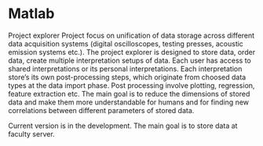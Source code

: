 # Matlab
Project explorer 
Project focus on unification of data storage across different data acquisition systems (digital oscilloscopes, testing presses, acoustic emission systems etc.). The project explorer is designed to store data, order data, create multiple interpretation setups of data. Each user has access to shared interpretations or its personal interpretations. Each interpretation store’s its own post-processing steps, which originate from choosed data types at the data import phase. Post processing involve plotting, regression, feature extraction etc. The main goal is to reduce the dimensions of stored data and make them more understandable for humans and for finding new correlations between different parameters of stored data.

Current version is in the development. The main goal is to store data at faculty server.
